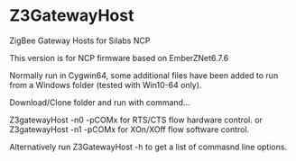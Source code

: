# Z3GatewayHost
ZigBee Gateway Hosts for Silabs NCP

This version is for NCP firmware based on EmberZNet6.7.6

Normally run in Cygwin64, some additional files have been added to run from a Windows folder (tested with Win10-64 only). 

Download/Clone folder and run with command...

Z3gatewayHost -n0 -pCOMx for RTS/CTS flow hardware control.
  or
Z3gatewayHost -n1 -pCOMx for XOn/XOff flow software control.

Alternatively run Z3GatewayHost -h to get a list of commasnd line options.
